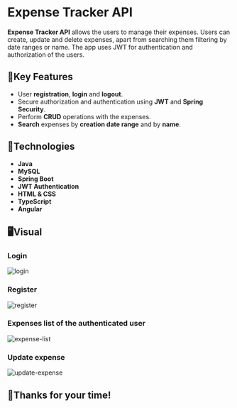 # Expense Tracker API

**Expense Tracker API** allows the users to manage their expenses. Users can create, update and delete expenses, apart from searching them filtering by date ranges or name. The app uses JWT for authentication and authorization of the users.


## 🔑Key Features

- User **registration**, **login** and **logout**.
- Secure authorization and authentication using **JWT** and **Spring Security**.
- Perform **CRUD** operations with the expenses.
- **Search** expenses by **creation date range** and by **name**.

## 🚀Technologies

- **Java**
- **MySQL**
- **Spring Boot**
- **JWT Authentication**
- **HTML & CSS**
- **TypeScript**
- **Angular**

## 🖥️​Visual

### Login
![login](https://github.com/user-attachments/assets/1dad6ba5-ee46-4f46-aaf2-c7984eeb6b6f)
### Register
![register](https://github.com/user-attachments/assets/2333270a-34bc-4913-b085-9463cd59679d)
### Expenses list of the authenticated user
![expense-list](https://github.com/user-attachments/assets/ec366bc1-1993-4e08-ac6f-482f650c081b)
### Update expense
![update-expense](https://github.com/user-attachments/assets/99b17b8e-9fe8-44ef-850c-69cb98251aee)


## 👋​Thanks for your time!
